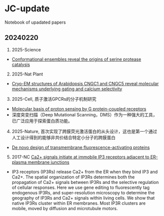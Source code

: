 # JC-update
Notebook of upadated papers

## 20240220
1. 2025-Science
- [Conformational ensembles reveal the origins of serine protease catalysis](https://www.science.org/doi/10.1126/science.ado5068)
2. 2025-Nat Plant
- [Cryo-EM structures of Arabidopsis CNGC1 and CNGC5 reveal molecular mechanisms underlying gating and calcium selectivity](https://www.nature.com/articles/s41477-025-01923-z)
3. 2025-Cell, 质子激活GPCRs的分子机制研究
- [Molecular basis of proton sensing by G protein-coupled receptors](https://www.cell.com/cell/fulltext/S0092-8674(24)01373-4)
- 深度突变扫描（Deep Mutational Scanning，DMS）作为一种强大的工具，已广泛应用于探索蛋白质功能。
4. 2025-Nature, 首次实现了跨膜荧光激活蛋白的从头设计，这也是第一个通过人工设计得到的能够非共价结合特定小分子的跨膜蛋白
- [De novo design of transmembrane fluorescence-activating proteins](https://www.nature.com/articles/s41586-025-08598-8)
5. 2017-NC
  [Ca2+ signals initiate at immobile IP3 receptors adjacent to ER-plasma membrane junctions](https://www.nature.com/articles/s41467-017-01644-8)
  - IP3 receptors (IP3Rs) release Ca2+ from the ER when they bind IP3 and Ca2+. The spatial organization of IP3Rs determines both the propagation of Ca2+ signals between IP3Rs and the selective regulation of cellular responses. Here we use gene editing to fluorescently tag endogenous IP3Rs, and super-resolution microscopy to determine the geography of IP3Rs and Ca2+ signals within living cells. We show that native IP3Rs cluster within ER membranes. Most IP3R clusters are mobile, moved by diffusion and microtubule motors.
